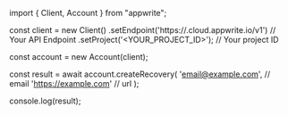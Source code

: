 import { Client, Account } from "appwrite";

const client = new Client()
    .setEndpoint('https://<REGION>.cloud.appwrite.io/v1') // Your API Endpoint
    .setProject('<YOUR_PROJECT_ID>'); // Your project ID

const account = new Account(client);

const result = await account.createRecovery(
    'email@example.com', // email
    'https://example.com' // url
);

console.log(result);
